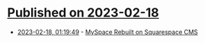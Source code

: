 # [Published on 2023-02-18](index.md)

* [2023-02-18, 01:19:49](https://news.ycombinator.com/item?id=34842854) - [MySpace Rebuilt on Squarespace CMS](https://www.mysquare.space)
